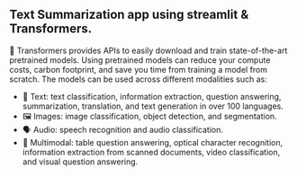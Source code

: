 ## Text Summarization app using streamlit & Transformers.

🤗 Transformers provides APIs to easily download and train state-of-the-art pretrained models. Using pretrained models can reduce your compute costs, carbon footprint, and save you time from training a model from scratch. The models can be used across different modalities such as:

- 📝 Text: text classification, information extraction, question answering, summarization, translation, and text generation in over 100 languages.
- 🖼️ Images: image classification, object detection, and segmentation.
- 🗣️ Audio: speech recognition and audio classification.
- 🐙 Multimodal: table question answering, optical character recognition, information extraction from scanned documents, video classification, and visual question answering.
